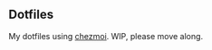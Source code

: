 ## Dotfiles

My dotfiles using [chezmoi][1]. WIP, please move along.

[1]: https://github.com/twpayne/chezmoi
